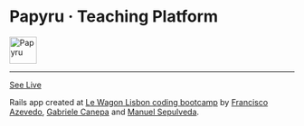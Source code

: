 # Papyru · Teaching Platform

<a href="http://www.papyru.online/"><img src="https://image.flaticon.com/icons/svg/210/210616.svg" height="48" alt="Papyru" title="Papyru"/></a>

---

[See Live](http://www.papyru.online/)

Rails app created at [Le Wagon Lisbon coding bootcamp](https://www.lewagon.com/lisbon) by [Francisco Azevedo](https://github.com/franciscoovazevedo), [Gabriele Canepa](https://github.com/gabrielecanepa) and [Manuel Sepulveda](https://github.com/ManuelSep).
